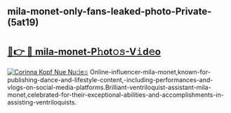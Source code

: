 ## mila-monet-only-fans​-leaked-photo​-Private-(5at19)


# <h2><a href="https://mediaupload.pro?title=mila-monet&ref=git">🔗👉 🔴 mila-monet-P𝚑ot𝚘𝚜-V𝚒d𝚎o</a></h2>

[![Corinna Kopf Nue Nu𝚍e𝚜](https://i.imgur.com/0qMVB7G.gif)](https://mediaupload.pro?title=mila-monet&ref=git)
Online-influencer-mila-monet,known-for-publishing-dance-and-lifestyle-content,-including-performances-and-vlogs-on-social-media-platforms.Brilliant-ventriloquist-assistant-mila-monet,celebrated-for-their-exceptional-abilities-and-accomplishments-in-assisting-ventriloquists.  